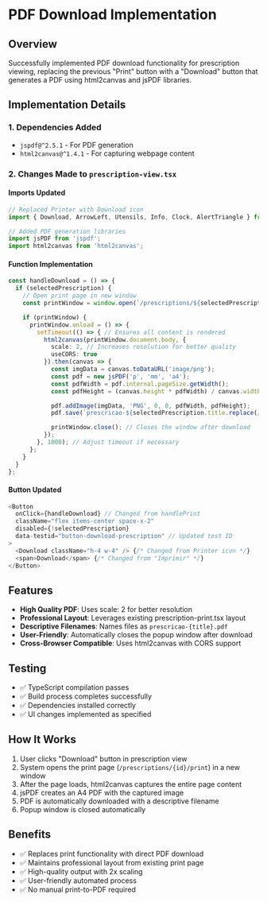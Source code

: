 # PDF Download Implementation

## Overview
Successfully implemented PDF download functionality for prescription viewing, replacing the previous "Print" button with a "Download" button that generates a PDF using html2canvas and jsPDF libraries.

## Implementation Details

### 1. Dependencies Added
- `jspdf@^2.5.1` - For PDF generation
- `html2canvas@^1.4.1` - For capturing webpage content

### 2. Changes Made to `prescription-view.tsx`

#### Imports Updated
```typescript
// Replaced Printer with Download icon
import { Download, ArrowLeft, Utensils, Info, Clock, AlertTriangle } from "lucide-react";

// Added PDF generation libraries
import jsPDF from 'jspdf';
import html2canvas from 'html2canvas';
```

#### Function Implementation
```typescript
const handleDownload = () => {
  if (selectedPrescription) {
    // Open print page in new window
    const printWindow = window.open(`/prescriptions/${selectedPrescription.id}/print`, '_blank');

    if (printWindow) {
      printWindow.onload = () => {
        setTimeout(() => { // Ensures all content is rendered
          html2canvas(printWindow.document.body, {
            scale: 2, // Increases resolution for better quality
            useCORS: true
          }).then(canvas => {
            const imgData = canvas.toDataURL('image/png');
            const pdf = new jsPDF('p', 'mm', 'a4');
            const pdfWidth = pdf.internal.pageSize.getWidth();
            const pdfHeight = (canvas.height * pdfWidth) / canvas.width;

            pdf.addImage(imgData, 'PNG', 0, 0, pdfWidth, pdfHeight);
            pdf.save(`prescricao-${selectedPrescription.title.replace(/\s+/g, '-').toLowerCase()}.pdf`);

            printWindow.close(); // Closes the window after download
          });
        }, 1000); // Adjust timeout if necessary
      };
    }
  }
};
```

#### Button Updated
```typescript
<Button
  onClick={handleDownload} // Changed from handlePrint
  className="flex items-center space-x-2"
  disabled={!selectedPrescription}
  data-testid="button-download-prescription" // Updated test ID
>
  <Download className="h-4 w-4" /> {/* Changed from Printer icon */}
  <span>Download</span> {/* Changed from "Imprimir" */}
</Button>
```

## Features
- **High Quality PDF**: Uses scale: 2 for better resolution
- **Professional Layout**: Leverages existing prescription-print.tsx layout
- **Descriptive Filenames**: Names files as `prescricao-{title}.pdf`
- **User-Friendly**: Automatically closes the popup window after download
- **Cross-Browser Compatible**: Uses html2canvas with CORS support

## Testing
- ✅ TypeScript compilation passes
- ✅ Build process completes successfully
- ✅ Dependencies installed correctly
- ✅ UI changes implemented as specified

## How It Works
1. User clicks "Download" button in prescription view
2. System opens the print page (`/prescriptions/{id}/print`) in a new window
3. After the page loads, html2canvas captures the entire page content
4. jsPDF creates an A4 PDF with the captured image
5. PDF is automatically downloaded with a descriptive filename
6. Popup window is closed automatically

## Benefits
- ✅ Replaces print functionality with direct PDF download
- ✅ Maintains professional layout from existing print page
- ✅ High-quality output with 2x scaling
- ✅ User-friendly automated process
- ✅ No manual print-to-PDF required